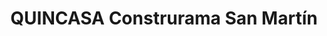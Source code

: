 ---
title: "QUINCASA Construrama San Martín"
url: /oaxaca-de-juarez/quincasa-construrama-san-martin/
shop: comercio
---